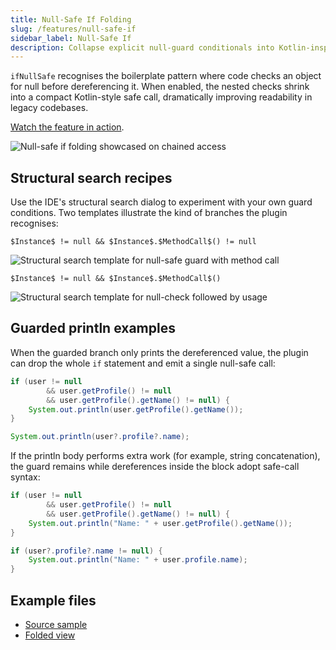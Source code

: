 ```yaml
---
title: Null-Safe If Folding
slug: /features/null-safe-if
sidebar_label: Null-Safe If
description: Collapse explicit null-guard conditionals into Kotlin-inspired safe calls.
---
```


`ifNullSafe` recognises the boilerplate pattern where code checks an object for null before dereferencing it. When enabled, the nested checks shrink into a compact Kotlin-style safe call, dramatically improving readability in legacy codebases.

[Watch the feature in action](https://www.youtube.com/watch?v=zvpvhn7ISAw).

![Null-safe if folding showcased on chained access](https://github.com/AntoniRokitnicki/AdvancedExpressionFolding/assets/3055326/56aa2dbb-0aa1-4143-a296-801ffb0668cd)

## Structural search recipes

Use the IDE's structural search dialog to experiment with your own guard conditions. Two templates illustrate the kind of branches the plugin recognises:

```
$Instance$ != null && $Instance$.$MethodCall$() != null
```

![Structural search template for null-safe guard with method call](https://github.com/AntoniRokitnicki/AdvancedExpressionFolding/assets/3055326/ce93188e-72bf-4a5b-8bff-cc6fb8fb3c76)

```
$Instance$ != null && $Instance$.$MethodCall$()
```

![Structural search template for null-check followed by usage](https://github.com/AntoniRokitnicki/AdvancedExpressionFolding/assets/3055326/3eb6192c-b69e-4841-b28f-8edae3a95636)

## Guarded println examples

When the guarded branch only prints the dereferenced value, the plugin can drop the whole `if` statement and emit a single null-safe call:

```java title="Before"
if (user != null
        && user.getProfile() != null
        && user.getProfile().getName() != null) {
    System.out.println(user.getProfile().getName());
}
```

```java title="After"
System.out.println(user?.profile?.name);
```

If the println body performs extra work (for example, string concatenation), the guard remains while dereferences inside the block adopt safe-call syntax:

```java title="Before"
if (user != null
        && user.getProfile() != null
        && user.getProfile().getName() != null) {
    System.out.println("Name: " + user.getProfile().getName());
}
```

```java title="After"
if (user?.profile?.name != null) {
    System.out.println("Name: " + user.profile.name);
}
```

## Example files

- [Source sample](https://github.com/AntoniRokitnicki/AdvancedExpressionFolding/blob/master/examples/data/IfNullSafeData.java)
- [Folded view](https://github.com/AntoniRokitnicki/AdvancedExpressionFolding/blob/master/folded/IfNullSafeData-folded.java)
